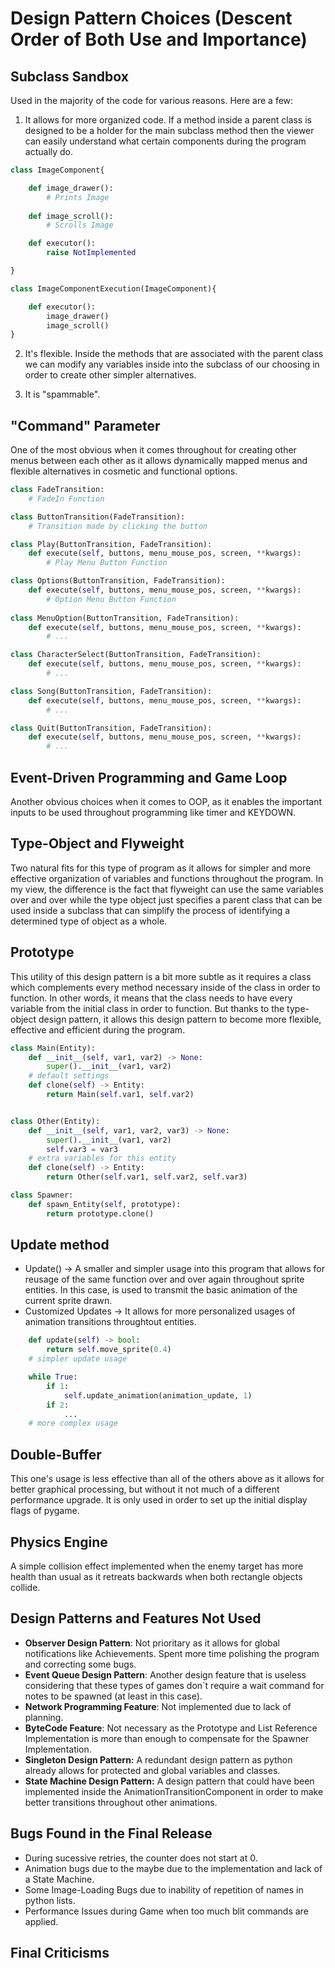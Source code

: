 # Design Pattern Choices (Descent Order of Both Use and Importance)

## Subclass Sandbox

Used in the majority of the code for various reasons. Here are a few:

1. It allows for more organized code. 
If a method inside a parent class is designed to be a holder for the main subclass method
then the viewer can easily understand what certain components during the program
actually do.
```python
class ImageComponent{

    def image_drawer():
        # Prints Image
    
    def image_scroll():
        # Scrolls Image

    def executor():
        raise NotImplemented

}

class ImageComponentExecution(ImageComponent){

    def executor():
        image_drawer()
        image_scroll()
}
```
2. It's flexible. Inside the methods that are associated with the parent class
we can modify any variables inside into the subclass of our choosing in order to
create other simpler alternatives.

3. It is "spammable". 

## "Command" Parameter

One of the most obvious when it comes throughout for creating other menus between
each other as it allows dynamically mapped menus and flexible alternatives in cosmetic
and functional options.

```python
class FadeTransition:
    # FadeIn Function

class ButtonTransition(FadeTransition):
    # Transition made by clicking the button

class Play(ButtonTransition, FadeTransition):
    def execute(self, buttons, menu_mouse_pos, screen, **kwargs):
        # Play Menu Button Function

class Options(ButtonTransition, FadeTransition):
    def execute(self, buttons, menu_mouse_pos, screen, **kwargs):
        # Option Menu Button Function
       
class MenuOption(ButtonTransition, FadeTransition):
    def execute(self, buttons, menu_mouse_pos, screen, **kwargs):
        # ...

class CharacterSelect(ButtonTransition, FadeTransition):
    def execute(self, buttons, menu_mouse_pos, screen, **kwargs):
        # ...

class Song(ButtonTransition, FadeTransition):
    def execute(self, buttons, menu_mouse_pos, screen, **kwargs):
        # ...

class Quit(ButtonTransition, FadeTransition):
    def execute(self, buttons, menu_mouse_pos, screen, **kwargs):
        # ...

```

## Event-Driven Programming and Game Loop

Another obvious choices when it comes to OOP, as it enables the important inputs 
to be used throughout programming like timer and KEYDOWN. 

## Type-Object and Flyweight

Two natural fits for this type of program as it allows for simpler and more effective
organization of variables and functions throughout the program. In my view, the difference 
is the fact that flyweight can use the same variables over and over while the type object just specifies
a parent class that can be used inside a subclass that can simplify the process of identifying
a determined type of object as a whole.


## Prototype

This utility of this design pattern is a bit more subtle as it requires a class
which complements every method necessary inside of the class in order to function.
In other words, it means that the class needs to have every variable from the initial class
in order to function. But thanks to the type-object design pattern, it allows this design
pattern to become more flexible, effective and efficient during the program.

```python
class Main(Entity):
    def __init__(self, var1, var2) -> None:
        super().__init__(var1, var2) 
    # default settings 
    def clone(self) -> Entity:
        return Main(self.var1, self.var2)


class Other(Entity):
    def __init__(self, var1, var2, var3) -> None:
        super().__init__(var1, var2)
        self.var3 = var3
    # extra variables for this entity
    def clone(self) -> Entity:
        return Other(self.var1, self.var2, self.var3)

class Spawner:
    def spawn_Entity(self, prototype):
        return prototype.clone()
```

## Update method

* Update() -> A smaller and simpler usage into this program that allows for reusage of the same
function over and over again throughout sprite entities. In this case, is used to transmit the basic animation
of the current sprite drawn.
* Customized Updates -> It allows for more personalized usages of animation transitions throughtout
entities. 

```python
    def update(self) -> bool:
        return self.move_sprite(0.4)
    # simpler update usage

    while True:
        if 1:
            self.update_animation(animation_update, 1)
        if 2:
            ...
    # more complex usage
```

## Double-Buffer

This one's usage is less effective than all of the others above as it allows for
better graphical processing, but without it not much of a different performance
upgrade. It is only used in order to set up the initial display flags of pygame. 

## Physics Engine

A simple collision effect implemented when the enemy target has more health than usual
as it retreats backwards when both rectangle objects collide.

## Design Patterns and Features Not Used

* **Observer Design Pattern**: Not prioritary as it allows for global notifications like
Achievements. Spent more time polishing the program and correcting some bugs.
* **Event Queue Design Pattern**: Another design feature that is useless considering that these
types of games don´t require a wait command for notes to be spawned (at least in this case).
* **Network Programming Feature**: Not implemented due to lack of planning.
* **ByteCode Feature**: Not necessary as the Prototype and List Reference Implementation
is more than enough to compensate for the Spawner Implementation.
* **Singleton Design Pattern:** A redundant design pattern as python already allows
for protected and global variables and classes.
* **State Machine Design Pattern:** A design pattern that could have been implemented
inside the AnimationTransitionComponent in order to make better transitions throughout
other animations.

## Bugs Found in the Final Release
* During sucessive retries, the counter does not start at 0. 
* Animation bugs due to the maybe due to the implementation and lack
of a State Machine.
* Some Image-Loading Bugs due to inability of repetition of names in
python lists.
* Performance Issues during Game when too much blit commands are
applied.

## Final Criticisms


